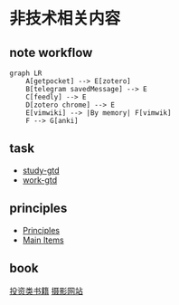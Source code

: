 # 非技术相关内容
## note workflow
```mermaid
graph LR
    A[getpocket] --> E[zotero]
    B[telegram savedMessage] --> E
    C[feedly] --> E
    D[zotero chrome] --> E
    E[vimwiki] --> |By memory| F[vimwik]
    F --> G[anki]
```

## task
* [study-gtd](study.md)
* [work-gtd](210315-1513.md)

## principles
* [Principles](210204-1441.md)
* [Main Items](210314-1048.md)

## book
  [投资类书籍](210208-1732.md)
  [摄影网站](210523-2357.md)
